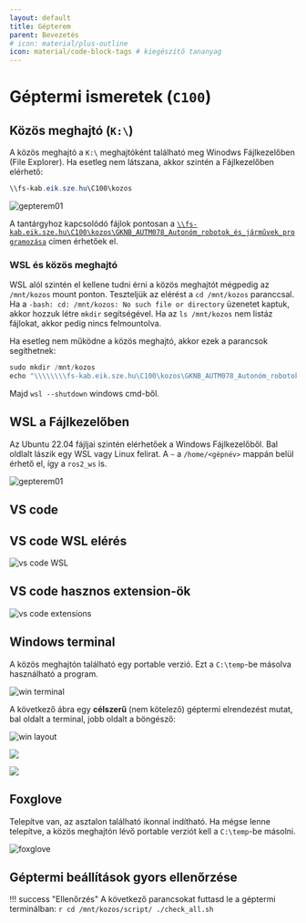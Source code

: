 ```yaml
---
layout: default
title: Gépterem
parent: Bevezetés
# icon: material/plus-outline
icon: material/code-block-tags # kiegészítő tananyag
---
```


# Géptermi ismeretek (`C100`)

## Közös meghajtó (`K:\`)

A közös meghajtó a `K:\` meghajtóként található meg Winodws Fájlkezelőben (File Explorer). Ha esetleg nem látszana, akkor szintén a Fájlkezelőben elérhető:

```powershell
\\fs-kab.eik.sze.hu\C100\kozos
```

![gepterem01](gepterem01.png)

A tantárgyhoz kapcsolódó fájlok pontosan a [`\\fs-kab.eik.sze.hu\C100\kozos\GKNB_AUTM078_Autonóm_robotok_és_járművek_programozása`](file://fs-kab.eik.sze.hu/C100/kozos/GKNB_AUTM078_Auton%C3%B3m_robotok_%C3%A9s_j%C3%A1rm%C5%B1vek_programoz%C3%A1sa/) címen érhetőek el.

### WSL és közös meghajtó

WSL alól szintén el kellene tudni érni a közös meghajtót mégpedig az `/mnt/kozos` mount ponton. Teszteljük az elérést a `cd /mnt/kozos` paranccsal. Ha a `-bash: cd: /mnt/kozos: No such file or directory` üzenetet kaptuk, akkor hozzuk létre `mkdir` segítségével. Ha az `ls /mnt/kozos` nem listáz fájlokat, akkor pedig nincs felmountolva.

Ha esetleg nem működne a közös meghajtó, akkor ezek a parancsok segíthetnek:

``` r
sudo mkdir /mnt/kozos
echo "\\\\\\\\fs-kab.eik.sze.hu\C100\kozos\GKNB_AUTM078_Autonóm_robotok_és_járművek_programozása    /mnt/kozos    drvfs defaults,uid=1000,gid=1000    0    0" | sudo tee -a /etc/fstab
```
Majd `wsl --shutdown` windows cmd-ből.


## WSL a Fájlkezelőben

Az Ubuntu 22.04 fájljai szintén elérhetőek a Windows Fájlkezelőből. Bal oldlalt lászik egy WSL vagy Linux felirat. A `~` a `/home/<gépnév>` mappán belül érhető el, így a `ros2_ws` is. 

![gepterem01](gepterem01.png)


## VS code

## VS code WSL elérés

![vs code WSL](vscodebasics03.png)

## VS code hasznos extension-ök

![vs code extensions](vscodebasics04.png)

## Windows terminal

A közös meghajtón található egy portable verzió. Ezt a `C:\temp`-be másolva használható a program.

![win terminal](windows_terminal01.png)

A következő ábra egy **célszerű** (nem kötelező) géptermi elrendezést mutat, bal oldalt a terminal, jobb oldalt a böngésző:

![win layout](gepterem02.png)

![](windows_terminal02.png)

![](https://raw.githubusercontent.com/sze-info/arj/main/docs/telepites/wsl_overview01.svg)

## Foxglove

Telepítve van, az asztalon található ikonnal indítható. Ha mégse lenne telepítve, a közös meghajtón lévő portable verziót kell a `C:\temp`-be másolni. 

![foxglove](foxglove01.png)

## Géptermi beállítások gyors ellenőrzése

!!! success "Ellenőrzés"
    A következő parancsokat futtasd le a géptermi terminálban:
    ``` r
    cd /mnt/kozos/script/
    ./check_all.sh
    ```